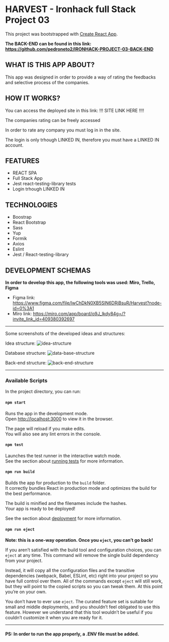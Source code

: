 # HARVEST - Ironhack full Stack Project 03

This project was bootstrapped with [Create React App](https://github.com/facebook/create-react-app).

**The BACK-END can be found in this link: https://github.com/pedroneto2/IRONHACK-PROJECT-03-BACK-END**



## WHAT IS THIS APP ABOUT?

This app was designed in order to provide a way of rating the feedbacks and selective process of the companies.

## HOW IT WORKS?

You can access the deployed site in this link: !!! SITE LINK HERE !!!!

The companies rating can be freely accessed

In order to rate any company you must log in in the site.

The login is only trhough LINKED IN, therefore you must have a LINKED IN account.

## FEATURES

- REACT SPA
- Full Stack App
- Jest react-testing-library tests
- Login trhough LINKED IN
 
## TECHNOLOGIES

- Boostrap
- React Bootstrap
- Sass
- Yup
- Formik
- Axios
- Eslint
- Jest / React-testing-library

## DEVELOPMENT SCHEMAS

**In order to develop this app, the following tools was used: Miro, Trello, Figma**

- Figma link: https://www.figma.com/file/lwChDkN0XB5SlN6DRjBsuR/Harvest?node-id=0%3A1
- Miro link: https://miro.com/app/board/o9J_lkdy84g=/?invite_link_id=409380392697

---------------------

Some screenshots of the developed ideas and structures:

Idea structure:
![idea-structure](https://github.com/pedroneto2/IRONHACK-PROJECT-03-FRONT-END/blob/master/src/images/problema-solution-schema.png?raw=true)

Database structure:
![data-base-structure](https://user-images.githubusercontent.com/66081389/146197115-c128e7c0-ad5c-478c-826d-80bfbc4612b2.png)

Back-end structure:
![back-end-structure](https://github.com/pedroneto2/IRONHACK-PROJECT-03-FRONT-END/blob/master/src/images/back-end-structure-schema.png?raw=true)

---------------------

### Available Scripts

In the project directory, you can run:

#### `npm start`

Runs the app in the development mode.\
Open [http://localhost:3000](http://localhost:3000) to view it in the browser.

The page will reload if you make edits.\
You will also see any lint errors in the console.

#### `npm test`

Launches the test runner in the interactive watch mode.\
See the section about [running tests](https://facebook.github.io/create-react-app/docs/running-tests) for more information.

#### `npm run build`

Builds the app for production to the `build` folder.\
It correctly bundles React in production mode and optimizes the build for the best performance.

The build is minified and the filenames include the hashes.\
Your app is ready to be deployed!

See the section about [deployment](https://facebook.github.io/create-react-app/docs/deployment) for more information.

#### `npm run eject`

**Note: this is a one-way operation. Once you `eject`, you can’t go back!**

If you aren’t satisfied with the build tool and configuration choices, you can `eject` at any time. This command will remove the single build dependency from your project.

Instead, it will copy all the configuration files and the transitive dependencies (webpack, Babel, ESLint, etc) right into your project so you have full control over them. All of the commands except `eject` will still work, but they will point to the copied scripts so you can tweak them. At this point you’re on your own.

You don’t have to ever use `eject`. The curated feature set is suitable for small and middle deployments, and you shouldn’t feel obligated to use this feature. However we understand that this tool wouldn’t be useful if you couldn’t customize it when you are ready for it.

----------------------------------------------------------------

#### PS: In order to run the app properly, a .ENV file must be added.
